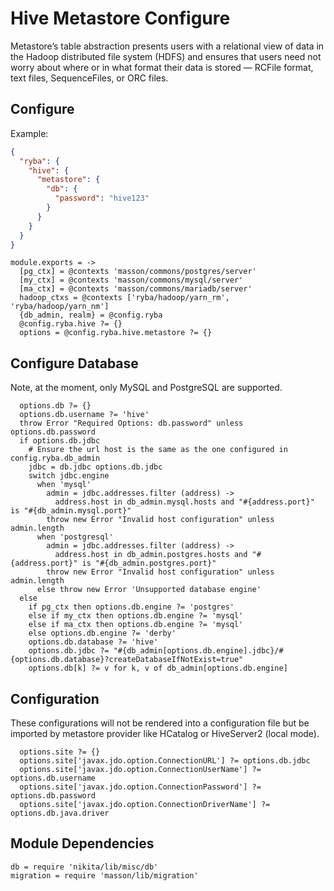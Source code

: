 
# Hive Metastore Configure

Metastore’s table abstraction presents users with a relational view of data in the Hadoop
distributed file system (HDFS) and ensures that users need not worry about where or in what
format their data is stored — RCFile format, text files, SequenceFiles, or ORC files.

## Configure

Example:

```json
{
  "ryba": {
    "hive": {
      "metastore": {
        "db": {
          "password": "hive123"
        }
      }
    }
  }
}
```

    module.exports = ->
      [pg_ctx] = @contexts 'masson/commons/postgres/server'
      [my_ctx] = @contexts 'masson/commons/mysql/server'
      [ma_ctx] = @contexts 'masson/commons/mariadb/server'
      hadoop_ctxs = @contexts ['ryba/hadoop/yarn_rm', 'ryba/hadoop/yarn_nm']
      {db_admin, realm} = @config.ryba
      @config.ryba.hive ?= {}
      options = @config.ryba.hive.metastore ?= {}

## Configure Database

Note, at the moment, only MySQL and PostgreSQL are supported.

      options.db ?= {}
      options.db.username ?= 'hive'
      throw Error "Required Options: db.password" unless options.db.password
      if options.db.jdbc
        # Ensure the url host is the same as the one configured in config.ryba.db_admin
        jdbc = db.jdbc options.db.jdbc
        switch jdbc.engine
          when 'mysql'
            admin = jdbc.addresses.filter (address) ->
              address.host in db_admin.mysql.hosts and "#{address.port}" is "#{db_admin.mysql.port}"
            throw new Error "Invalid host configuration" unless admin.length
          when 'postgresql'
            admin = jdbc.addresses.filter (address) ->
              address.host in db_admin.postgres.hosts and "#{address.port}" is "#{db_admin.postgres.port}"
            throw new Error "Invalid host configuration" unless admin.length
          else throw new Error 'Unsupported database engine'
      else
        if pg_ctx then options.db.engine ?= 'postgres'
        else if my_ctx then options.db.engine ?= 'mysql'
        else if ma_ctx then options.db.engine ?= 'mysql'
        else options.db.engine ?= 'derby'
        options.db.database ?= 'hive'
        options.db.jdbc ?= "#{db_admin[options.db.engine].jdbc}/#{options.db.database}?createDatabaseIfNotExist=true"
        options.db[k] ?= v for k, v of db_admin[options.db.engine]

## Configuration

These configurations will not be rendered into a configuration file but be imported
by metastore provider like HCatalog or HiveServer2 (local mode).

      options.site ?= {}
      options.site['javax.jdo.option.ConnectionURL'] ?= options.db.jdbc
      options.site['javax.jdo.option.ConnectionUserName'] ?= options.db.username
      options.site['javax.jdo.option.ConnectionPassword'] ?= options.db.password
      options.site['javax.jdo.option.ConnectionDriverName'] ?= options.db.java.driver

## Module Dependencies

    db = require 'nikita/lib/misc/db'
    migration = require 'masson/lib/migration'
